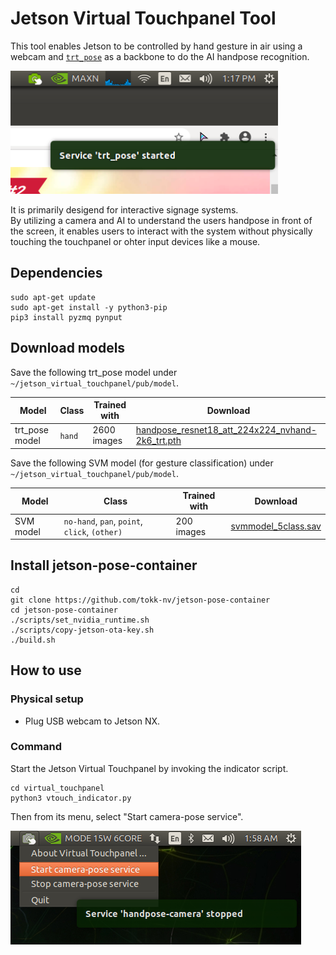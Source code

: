 # Jetson Virtual Touchpanel Tool

This tool enables Jetson to be controlled by hand gesture in air using a webcam and [`trt_pose`](https://github.com/NVIDIA-AI-IOT/trt_pose) as a backbone to do the AI handpose recognition.

![](/docs/images/vtouch_trtpose_start_notification.png)

It is primarily desigend for interactive signage systems.<br> 
By utilizing a camera and AI to understand the users handpose in front of the screen, it enables users to interact with the system without physically touching the touchpanel or ohter input devices like a mouse.

## Dependencies

```
sudo apt-get update
sudo apt-get install -y python3-pip
pip3 install pyzmq pynput
```

## Download models

Save the following trt_pose model under `~/jetson_virtual_touchpanel/pub/model`.

| Model | Class | Trained with | Download |
|--------|-----------------|----------------|--------|
| trt_pose model | `hand` | 2600 images | [handpose_resnet18_att_224x224_nvhand-2k6_trt.pth](https://drive.google.com/file/d/1ALFjVq8gfE0tcvtHuMpu0Qsi_oSRfkWw/view?usp=sharing) |


Save the following SVM model (for gesture classification) under `~/jetson_virtual_touchpanel/pub/model`.

| Model | Class | Trained with | Download |
|--------|-----------------|----------------|--------|
| SVM model | `no-hand`, `pan`, `point`, `click`, `(other)` | 200 images | [svmmodel_5class.sav](https://drive.google.com/file/d/1AO-wU5ftYy6SEhoJurCMX5NKDW-0HF2Z/view?usp=sharing) |



## Install jetson-pose-container

```
cd
git clone https://github.com/tokk-nv/jetson-pose-container
cd jetson-pose-container
./scripts/set_nvidia_runtime.sh
./scripts/copy-jetson-ota-key.sh
./build.sh
```

## How to use

### Physical setup

- Plug USB webcam to Jetson NX.

### Command

Start the Jetson Virtual Touchpanel by invoking the indicator script.

```
cd virtual_touchpanel
python3 vtouch_indicator.py
```

Then from its menu, select "Start camera-pose service".

![](/docs/images/vtouch_menu_start.png)

